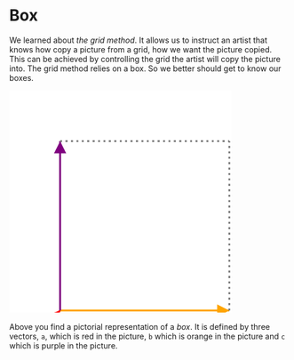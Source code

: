 # Box
We learned about _the grid method_. It allows us to instruct an artist that
knows how copy a picture from a grid, how we want the picture copied. This can
be achieved by controlling the grid the artist will copy the picture into. The
grid method relies on a box. So we better should get to know our boxes.

<img src="image/box.svg" alt="The standard box for reference" width="400px" height="400px">

Above you find a pictorial representation of a _box_. It is defined by three
vectors, `a`, which is red in the picture, `b` which is orange in the picture
and `c` which is purple in the picture. 
